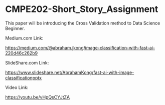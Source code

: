 # CMPE202-Short_Story_Assignment

This paper will be introducing the Cross Validation method to Data Science Beginner.

Medium.com Link:

https://medium.com/@abraham.jkong/image-classification-with-fast-ai-220d46c262b9

SlideShare.com Link:

https://www.slideshare.net/AbrahamKong/fast-ai-with-image-classificationpptx

Video Link:

https://youtu.be/vHpQsCYJtZA
